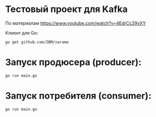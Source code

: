 # Тестовый проект для Kafka

По материалам https://www.youtube.com/watch?v=4EdrCc29vXY

Клиент для Go:
```bash
go get github.com/IBM/sarama
```


# Запуск продюсера (producer):

```bash
go run main.go
```

# Запуск потребителя (consumer):

```bash
go run main.go
```